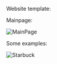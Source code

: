 Website template:

Mainpage:

![MainPage](https://user-images.githubusercontent.com/73385243/131389558-f64946bb-0105-4ac7-83cc-4527a02268d8.png)

Some examples:

![Starbuck](https://user-images.githubusercontent.com/73385243/131389681-6236e5a9-8add-4eeb-a76f-43e1655b5354.png)
